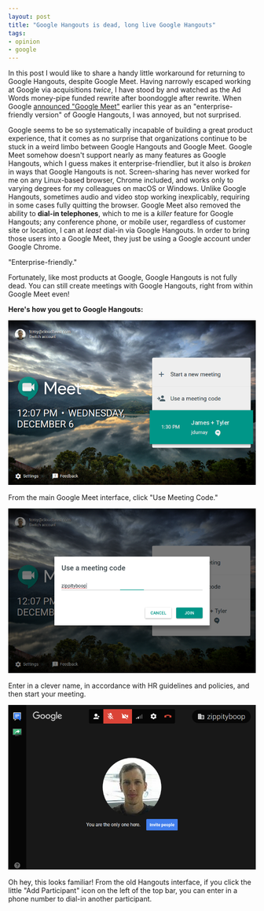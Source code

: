 ```yaml
---
layout: post
title: "Google Hangouts is dead, long live Google Hangouts"
tags:
- opinion
- google
---
```


In this post I would like to share a handy little workaround for returning to
Google Hangouts, despite Google Meet. Having narrowly escaped working at Google
via acquisitions _twice_, I have stood by and watched as the Ad Words
money-pipe funded rewrite after boondoggle after rewrite. When Google
[announced "Google
Meet"](https://techcrunch.com/2017/02/28/google-quietly-launches-meet-an-enterprise-friendly-version-of-hangouts/)
earlier this year as an "enterprise-friendly version" of Google Hangouts, I was
annoyed, but not surprised.

Google seems to be so systematically incapable of building a great product
experience, that it comes as no surprise that organizations continue to be
stuck in a weird limbo between Google Hangouts and Google Meet. Google Meet
somehow doesn't support nearly as many features as Google Hangouts, which I
guess makes it enterprise-friendlier, but it also is _broken_ in ways that
Google Hangouts is not. Screen-sharing has never worked for me on any
Linux-based browser, Chrome included, and works only to varying degrees for my
colleagues on macOS or Windows. Unlike Google Hangouts, sometimes audio and
video stop working inexplicably, requiring in some cases fully quitting the
browser. Google Meet also removed the ability to **dial-in telephones**, which
to me is a _killer_ feature for Google Hangouts; any conference phone, or
mobile user, regardless of customer site or location, I can at _least_ dial-in
via Google Hangouts. In order to bring those users into a Google Meet, they
just be using a Google account under Google Chrome.

"Enterprise-friendly."

Fortunately, like most products at Google, Google Hangouts is not fully dead.
You can still create meetings with Google Hangouts, right from within Google
Meet even!

**Here's how you get to Google Hangouts:**

![Google Meet](/images/post-images/google-hangouts/meet-screen.png)

From the main Google Meet interface, click "Use Meeting Code."

![Use Meeting Code](/images/post-images/google-hangouts/use-meeting-code.png)


Enter in a clever name, in accordance with HR guidelines and policies, and then
start your meeting.


![Viola Google Hangouts](/images/post-images/google-hangouts/hangout.png)


Oh hey, this looks familiar! From the old Hangouts interface, if you click the
little "Add Participant" icon on the left of the top bar, you can enter in a
phone number to dial-in another participant.

